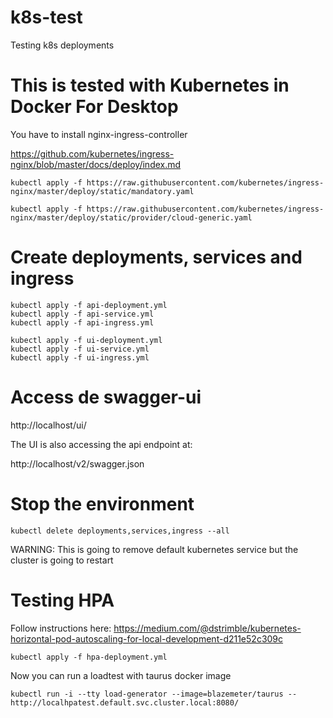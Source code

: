 # k8s-test
Testing k8s deployments

# This is tested with Kubernetes in Docker For Desktop

You have to install nginx-ingress-controller

https://github.com/kubernetes/ingress-nginx/blob/master/docs/deploy/index.md

```console
kubectl apply -f https://raw.githubusercontent.com/kubernetes/ingress-nginx/master/deploy/static/mandatory.yaml
```

```console
kubectl apply -f https://raw.githubusercontent.com/kubernetes/ingress-nginx/master/deploy/static/provider/cloud-generic.yaml
```

# Create deployments, services and ingress

```console
kubectl apply -f api-deployment.yml
kubectl apply -f api-service.yml
kubectl apply -f api-ingress.yml
```

```console
kubectl apply -f ui-deployment.yml
kubectl apply -f ui-service.yml
kubectl apply -f ui-ingress.yml
```

# Access de swagger-ui

http://localhost/ui/

The UI is also accessing the api endpoint at:

http://localhost/v2/swagger.json

# Stop the environment

```console
kubectl delete deployments,services,ingress --all
```

WARNING: This is going to remove default kubernetes service but the cluster is going to restart

# Testing HPA

Follow instructions here: https://medium.com/@dstrimble/kubernetes-horizontal-pod-autoscaling-for-local-development-d211e52c309c

```console
kubectl apply -f hpa-deployment.yml
```

Now you can run a loadtest with taurus docker image

```console
kubectl run -i --tty load-generator --image=blazemeter/taurus -- http://localhpatest.default.svc.cluster.local:8080/
```
